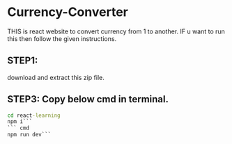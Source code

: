 # Currency-Converter
THIS is react website to convert currency from 1 to another. 
IF u want to run this then follow the given instructions.  
## STEP1:
download and extract this zip file.    
## STEP3: Copy below cmd in terminal.  
``` cmd
cd react-learning
npm i```
``` cmd
npm run dev```
  
